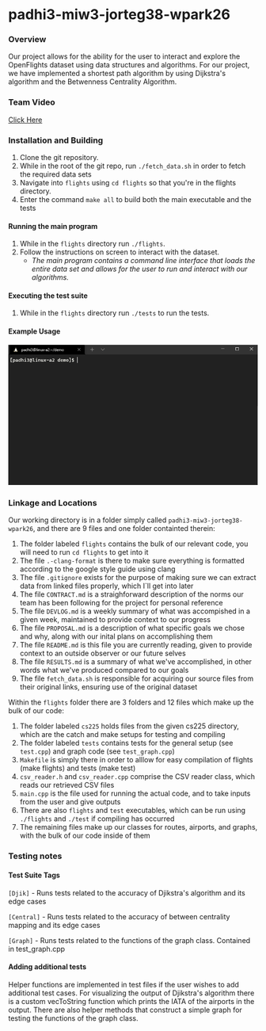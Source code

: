 # padhi3-miw3-jorteg38-wpark26

### Overview
Our project allows for the ability for the user to interact and explore the OpenFlights dataset using data structures and algorithms. For our project, we have implemented a shortest path algorithm by using Dijkstra's algorithm and the Betwenness Centrality Algorithm.

### Team Video
[Click Here](https://drive.google.com/file/d/1a_rewYJTeqnLLjhTFK23xpJooIn20rzp/view)

### Installation and Building

1. Clone the git repository.
2. While in the root of the git repo, run `./fetch_data.sh` in order to fetch the required data sets
3. Navigate into `flights` using `cd flights` so that you're in the flights directory.
3. Enter the command `make all` to build both the main executable and the tests

#### Running the main program
1. While in the `flights` directory run `./flights`.
2. Follow the instructions on screen to interact with the dataset.
    - *The main program contains a command line interface that loads the entire data set and allows for the user to run and interact with our algorithms.*

#### Executing the test suite
1. While in the `flights` directory run `./tests` to run the tests.

#### Example Usage
![](assets/usage_demo.gif)
### Linkage and Locations

Our working directory is in a folder simply called `padhi3-miw3-jorteg38-wpark26`, and there are 9 files and one folder containted therein:
1. The folder labeled `flights` contains the bulk of our relevant code, you will need to run `cd flights` to get into it
2. The file `.-clang-format` is there to make sure everything is formatted according to the google style guide using clang
3. The file `.gitignore` exists for the purpose of making sure we can extract data from linked files properly, which I`ll get into later
4. The file `CONTRACT.md` is a straighforward description of the norms our team has been following for the project for personal reference
5. The file `DEVLOG.md` is a weekly summary of what was accompished in a given week, maintained to provide context to our progress
6. The file `PROPOSAL.md` is a description of what specific goals we chose and why, along with our inital plans on accomplishing them
7. The file `README.md` is this file you are currently reading, given to provide context to an outside observer or our future selves
8. The file `RESULTS.md` is a summary of what we've accomplished, in other words what we've produced compared to our goals
9. The file `fetch_data.sh` is responsible for acquiring our source files from their original links, ensuring use of the original dataset

Within the `flights` folder there are 3 folders and 12 files which make up the bulk of our code:
1. The folder labeled `cs225` holds files from the given cs225 directory, which are the catch and make setups for testing and compiling
2. The folder labeled `tests` contains tests for the general setup (see `test.cpp`) and graph code (see `test_graph.cpp`)
3. `Makefile` is simply there in order to alllow for easy compilation of flights (make flights) and tests (make test)
4. `csv_reader.h` and `csv_reader.cpp` comprise the CSV reader class, which reads our retrieved CSV files
5. `main.cpp` is the file used for running the actual code, and to take inputs from the user and give outputs
6. There are also `flights` and `test` executables, which can be run using `./flights` and `./test` if compiling has occurred
7. The remaining files make up our classes for routes, airports, and graphs, with the bulk of our code inside of them

### Testing notes
#### Test Suite Tags
`[Djik]` - Runs tests related to the accuracy of Djikstra's algorithm and its edge cases

`[Central]` - Runs tests related to the accuracy of between centrality mapping and its edge cases

`[Graph]` - Runs tests related to the functions of the graph class. Contained in test_graph.cpp

#### Adding additional tests
Helper functions are implemented in test files if the user wishes to add additional test cases. For visualizing the output of Djikstra's algorithm there is a custom vecToString function which prints the IATA of the airports in the output. There are also helper methods that construct a simple graph for testing the functions of the graph class. 
